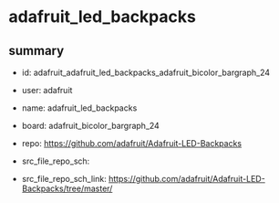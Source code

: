 # adafruit_led_backpacks
 
## summary 
* id: adafruit_adafruit_led_backpacks_adafruit_bicolor_bargraph_24
* user: adafruit
* name: adafruit_led_backpacks
* board: adafruit_bicolor_bargraph_24
* repo: https://github.com/adafruit/Adafruit-LED-Backpacks



* src_file_repo_sch: 
* src_file_repo_sch_link: https://github.com/adafruit/Adafruit-LED-Backpacks/tree/master/




